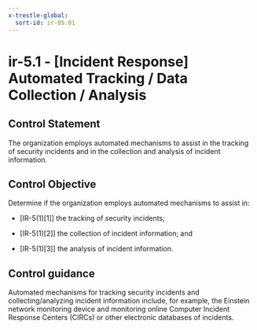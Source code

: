 ```yaml
---
x-trestle-global:
  sort-id: ir-05.01
---
```


# ir-5.1 - \[Incident Response\] Automated Tracking / Data Collection / Analysis

## Control Statement

The organization employs automated mechanisms to assist in the tracking of security incidents and in the collection and analysis of incident information.

## Control Objective

Determine if the organization employs automated mechanisms to assist in:

- \[IR-5(1)[1]\] the tracking of security incidents;

- \[IR-5(1)[2]\] the collection of incident information; and

- \[IR-5(1)[3]\] the analysis of incident information.

## Control guidance

Automated mechanisms for tracking security incidents and collecting/analyzing incident information include, for example, the Einstein network monitoring device and monitoring online Computer Incident Response Centers (CIRCs) or other electronic databases of incidents.
